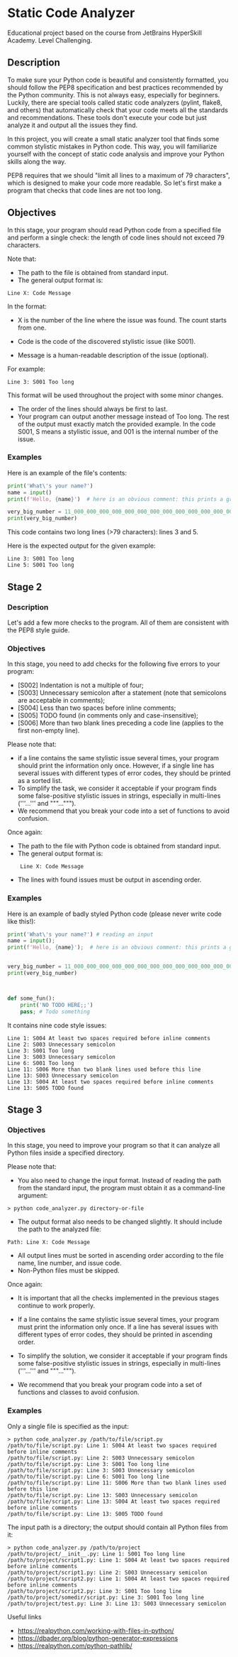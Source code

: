 # Static Code Analyzer
Educational project based on the course from JetBrains HyperSkill Academy. Level Challenging. 

## Description

To make sure your Python code is beautiful and consistently formatted, you should follow the PEP8 specification and best practices recommended by the Python community. This is not always easy, especially for beginners. Luckily, there are special tools called static code analyzers (pylint, flake8, and others) that automatically check that your code meets all the standards and recommendations. These tools don't execute your code but just analyze it and output all the issues they find.

In this project, you will create a small static analyzer tool that finds some common stylistic mistakes in Python code. This way, you will familiarize yourself with the concept of static code analysis and improve your Python skills along the way.

PEP8 requires that we should "limit all lines to a maximum of 79 characters", which is designed to make your code more readable. So let's first make a program that checks that code lines are not too long.
## Objectives

In this stage, your program should read Python code from a specified file and perform a single check: the length of code lines should not exceed 79 characters.

Note that:

- The path to the file is obtained from standard input.
- The general output format is: 
```text
Line X: Code Message
```
In the format:

- X is the number of the line where the issue was found. The count starts from one.

- Code is the code of the discovered stylistic issue (like S001).

- Message is a human-readable description of the issue (optional).

For example:
```text
Line 3: S001 Too long
```
This format will be used throughout the project with some minor changes.
- The order of the lines should always be first to last.
- Your program can output another message instead of Too long. The rest of the output must exactly match the provided example. In the code S001, S means a stylistic issue, and 001 is the internal number of the issue.

### Examples

Here is an example of the file's contents:
```python
print('What\'s your name?')
name = input()
print(f'Hello, {name}')  # here is an obvious comment: this prints a greeting with a name

very_big_number = 11_000_000_000_000_000_000_000_000_000_000_000_000_000_000_000
print(very_big_number)
```
This code contains two long lines (>79 characters): lines 3 and 5.

Here is the expected output for the given example:
```text
Line 3: S001 Too long
Line 5: S001 Too long
```

## Stage 2
### Description

Let's add a few more checks to the program. All of them are consistent with the PEP8 style guide.
### Objectives

In this stage, you need to add checks for the following five errors to your program:

- [S002] Indentation is not a multiple of four;
- [S003] Unnecessary semicolon after a statement (note that semicolons are acceptable in comments);
- [S004] Less than two spaces before inline comments;
- [S005] TODO found (in comments only and case-insensitive);
- [S006] More than two blank lines preceding a code line (applies to the first non-empty line).

Please note that:

- if a line contains the same stylistic issue several times, your program should print the information only once. However, if a single line has several issues with different types of error codes, they should be printed as a sorted list.
- To simplify the task, we consider it acceptable if your program finds some false-positive stylistic issues in strings, especially in multi-lines ('''...''' and """...""").
- We recommend that you break your code into a set of functions to avoid confusion.

Once again:

- The path to the file with Python code is obtained from standard input.
- The general output format is:
```text
    Line X: Code Message
```
- The lines with found issues must be output in ascending order.

### Examples
Here is an example of badly styled Python code (please never write code like this!):
```python
print('What\'s your name?') # reading an input
name = input();
print(f'Hello, {name}');  # here is an obvious comment: this prints a greeting with a name


very_big_number = 11_000_000_000_000_000_000_000_000_000_000_000_000_000_000_000
print(very_big_number)



def some_fun():
    print('NO TODO HERE;;')
    pass; # Todo something
```

It contains nine code style issues:
```text
Line 1: S004 At least two spaces required before inline comments
Line 2: S003 Unnecessary semicolon
Line 3: S001 Too long
Line 3: S003 Unnecessary semicolon
Line 6: S001 Too long
Line 11: S006 More than two blank lines used before this line
Line 13: S003 Unnecessary semicolon
Line 13: S004 At least two spaces required before inline comments
Line 13: S005 TODO found
```

## Stage 3
### Objectives

In this stage, you need to improve your program so that it can analyze all Python files inside a specified directory.

Please note that:
- You also need to change the input format. Instead of reading the path from the standard input, the program must obtain it as a command-line argument:
```text
> python code_analyzer.py directory-or-file
```

- The output format also needs to be changed slightly. It should include the path to the analyzed file:
```text
Path: Line X: Code Message 
```
- All output lines must be sorted in ascending order according to the file name, line number, and issue code.
- Non-Python files must be skipped.

Once again:

- It is important that all the checks implemented in the previous stages continue to work properly.

- If a line contains the same stylistic issue several times, your program must print the information only once. If a line has several issues with different types of error codes, they should be printed in ascending order.

- To simplify the solution, we consider it acceptable if your program finds some false-positive stylistic issues in strings, especially in multi-lines ('''...''' and """...""").

- We recommend that you break your program code into a set of functions and classes to avoid confusion.

### Examples
Only a single file is specified as the input:
```text
> python code_analyzer.py /path/to/file/script.py
/path/to/file/script.py: Line 1: S004 At least two spaces required before inline comments
/path/to/file/script.py: Line 2: S003 Unnecessary semicolon
/path/to/file/script.py: Line 3: S001 Too long line
/path/to/file/script.py: Line 3: S003 Unnecessary semicolon
/path/to/file/script.py: Line 6: S001 Too long line
/path/to/file/script.py: Line 11: S006 More than two blank lines used before this line
/path/to/file/script.py: Line 13: S003 Unnecessary semicolon
/path/to/file/script.py: Line 13: S004 At least two spaces required before inline comments
/path/to/file/script.py: Line 13: S005 TODO found
```

The input path is a directory; the output should contain all Python files from it:
```text
> python code_analyzer.py /path/to/project
/path/to/project/__init__.py: Line 1: S001 Too long line
/path/to/project/script1.py: Line 1: S004 At least two spaces required before inline comments
/path/to/project/script1.py: Line 2: S003 Unnecessary semicolon
/path/to/project/script2.py: Line 1: S004 At least two spaces required before inline comments
/path/to/project/script2.py: Line 3: S001 Too long line
/path/to/project/somedir/script.py: Line 3: S001 Too long line
/path/to/project/test.py: Line 3: Line 13: S003 Unnecessary semicolon
```

Useful links
- https://realpython.com/working-with-files-in-python/
- https://dbader.org/blog/python-generator-expressions
- https://realpython.com/python-pathlib/
